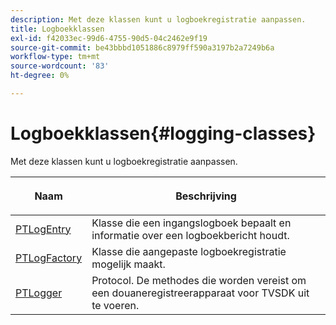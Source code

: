 ```yaml
---
description: Met deze klassen kunt u logboekregistratie aanpassen.
title: Logboekklassen
exl-id: f42033ec-99d6-4755-90d5-04c2462e9f19
source-git-commit: be43bbbd1051886c8979ff590a3197b2a7249b6a
workflow-type: tm+mt
source-wordcount: '83'
ht-degree: 0%

---
```


# Logboekklassen{#logging-classes}

Met deze klassen kunt u logboekregistratie aanpassen.

<table frame="all" colsep="1" rowsep="1" id="table_389797D3CEF14EA2862E0B20C6E6CC41"> 
 <thead> 
  <tr rowsep="1"> 
   <th colname="1" class="entry"> <p>Naam </p> </th> 
   <th colname="2" class="entry"> <p>Beschrijving </p> </th> 
  </tr> 
 </thead>
 <tbody> 
  <tr rowsep="1"> 
   <td colname="1" rowsep="0"> <a href="https://help.adobe.com/en_US/primetime/api/psdk/appledoc/Classes/PTLogEntry.html" format="html" scope="external"> PTLogEntry</a> </td> 
   <td colname="2" rowsep="0"> Klasse die een ingangslogboek bepaalt en informatie over een logboekbericht houdt. </td> 
  </tr> 
  <tr rowsep="1"> 
   <td colname="1"> <a href="https://help.adobe.com/en_US/primetime/api/psdk/appledoc/Classes/PTLogFactory.html" format="html" scope="external"> PTLogFactory</a> </td> 
   <td colname="2"> Klasse die aangepaste logboekregistratie mogelijk maakt.</td> 
  </tr> 
  <tr rowsep="1"> 
   <td colname="1"> <a href="https://help.adobe.com/en_US/primetime/api/psdk/appledoc/Protocols/PTLogger.html" format="html" scope="external"> PTLogger</a> </td> 
   <td colname="2"> Protocol. De methodes die worden vereist om een douaneregistreerapparaat voor TVSDK uit te voeren. </td> 
  </tr> 
 </tbody> 
</table>
